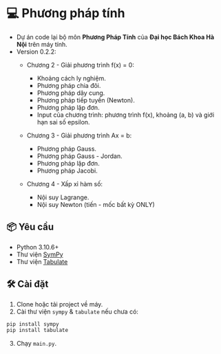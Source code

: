 # 💻 Phương pháp tính

 - Dự án code lại bộ môn **Phương Pháp Tính** của **Đại học Bách Khoa Hà Nội** trên máy tính.
 - Version 0.2.2:
    - Chương 2 - Giải phương trình f(x) = 0:
        - Khoảng cách ly nghiệm.
        - Phương pháp chia đôi.
        - Phương pháp dây cung.
        - Phương pháp tiếp tuyến (Newton).
        - Phương pháp lặp đơn.
        - Input của chương trình: phương trình f(x), khoảng (a, b) và giới hạn sai số epsilon.

    - Chương 3 - Giải phương trình Ax = b:
        - Phương pháp Gauss.
        - Phương pháp Gauss - Jordan.
        - Phương pháp lặp đơn.
        - Phương pháp Jacobi.

    - Chương 4 - Xấp xỉ hàm số:
        - Nội suy Lagrange.
        - Nội suy Newton (tiến - mốc bất kỳ ONLY)

## 📦 Yêu cầu

- Python 3.10.6+
- Thư viện [SymPy](https://www.sympy.org/en/index.html)
- Thư viện [Tabulate](https://pypi.org/project/tabulate/)

## 🛠 Cài đặt

1. Clone hoặc tải project về máy.
2. Cài thư viện `sympy` & `tabulate` nếu chưa có:

```bash
pip install sympy
pip install tabulate
```
3. Chạy `main.py`.